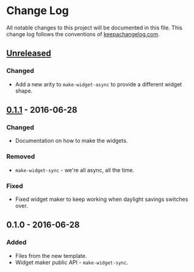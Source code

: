# Change Log
All notable changes to this project will be documented in this file. This change log follows the conventions of [keepachangelog.com](http://keepachangelog.com/).

## [Unreleased]
### Changed
- Add a new arity to `make-widget-async` to provide a different widget shape.

## [0.1.1] - 2016-06-28
### Changed
- Documentation on how to make the widgets.

### Removed
- `make-widget-sync` - we're all async, all the time.

### Fixed
- Fixed widget maker to keep working when daylight savings switches over.

## 0.1.0 - 2016-06-28
### Added
- Files from the new template.
- Widget maker public API - `make-widget-sync`.

[Unreleased]: https://github.com/your-name/progenitor/compare/0.1.1...HEAD
[0.1.1]: https://github.com/your-name/progenitor/compare/0.1.0...0.1.1
